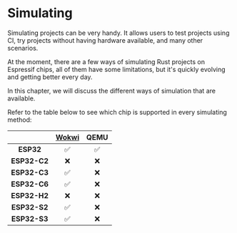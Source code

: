 # Simulating

Simulating projects can be very handy. It allows users to test projects using CI, try projects without having hardware available, and many other scenarios.

At the moment, there are a few ways of simulating Rust projects on Espressif chips, all of them have some limitations, but it's quickly evolving and getting better every day.

In this chapter, we will discuss the different ways of simulation that are available.

Refer to the table below to see which chip is supported in every simulating method:

|              | **[Wokwi]** | **QEMU** |
| :----------: | :---------: | :------: |
|  **ESP32**   |      ✅      |    ✅     |
| **ESP32-C2** |      ❌      |    ❌     |
| **ESP32-C3** |      ✅      |    ❌     |
| **ESP32-C6** |      ✅      |    ❌     |
| **ESP32-H2** |      ❌      |    ❌     |
| **ESP32-S2** |      ✅      |    ❌     |
| **ESP32-S3** |      ✅      |    ❌     |

[Wokwi]: https://docs.wokwi.com/guides/esp32#simulation-features
